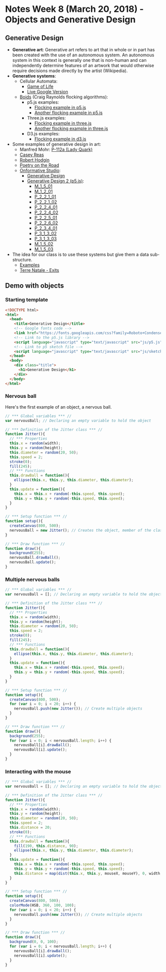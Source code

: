 # Notes Week 8 (March 20, 2018) - Objects and Generative Design

## Generative Design
* **Generative art**: Generative art refers to art that in whole or in part has been created with the use of an autonomous system. An autonomous system in this context is generally one that is non-human and can independently determine features of an artwork that would otherwise require decisions made directly by the artist (Wikipedia).
* **Generative systems**:
  * Cellular Automata:
    * [Game of Life](https://en.wikipedia.org/wiki/Conway%27s_Game_of_Life)
    * [Live Google Version](https://www.google.com/search?q=conway%27s+game+of+life&rlz=1C5CHFA_enUS727US727&oq=conway&aqs=chrome.2.69i57j69i60j0l4.2905j0j1&sourceid=chrome&ie=UTF-8)
  * [Boids](https://en.wikipedia.org/wiki/Boids) (Craig Raynolds flocking algorithms):
    * p5.js examples:
      * [Flocking example in p5.js](https://p5js.org/examples/hello-p5-flocking.html)
      * [Another flocking example in p5.js](https://p5js.org/examples/simulate-flocking.html)
    * Three.js examples:
      * [Flocking example in three.js](https://threejs.org/examples/webgl_gpgpu_birds.html)
      * [Another flocking example in three.js](https://threejs.org/examples/canvas_geometry_birds.html)
    * D3.js examples:
      * [Flocking example in d3.js](https://bl.ocks.org/veltman/995d3a677418100ac43877f3ed1cc728)
* Some examples of generative design in art:
  * Manfred Mohr: [P-112a (Lady Quark)](http://www.bitforms.com/mohr/p-112a-lady-quark)
  * [Casey Reas](http://reas.com/)
  * [Robert Hodgin](http://roberthodgin.com/portfolio/)
  * [Poetry on the Road](http://www.esono.com/boris/projects/poetry12/)
  * [Onformative Studio](http://onformative.com/work):
    * [Generative Design](http://onformative.com/work/book-generative-gestaltung)
    * [Generative Design 2 (p5.js)](http://www.generative-gestaltung.de/2/):
      * [M_1_5_01](http://alpha.editor.p5js.org/generative-design/sketches/M_1_5_01)
      * [M_1_2_01](http://alpha.editor.p5js.org/generative-design/sketches/M_1_2_01)
      * [P_2_2_1_01](http://alpha.editor.p5js.org/generative-design/sketches/P_2_2_1_01)
      * [P_2_2_1_02](http://alpha.editor.p5js.org/generative-design/sketches/P_2_2_1_02)
      * [P_2_2_4_01](http://alpha.editor.p5js.org/generative-design/sketches/P_2_2_4_01)
      * [P_2_2_4_02](http://alpha.editor.p5js.org/generative-design/sketches/P_2_2_4_02)
      * [P_2_2_5_01](http://alpha.editor.p5js.org/generative-design/sketches/P_2_2_5_01)
      * [P_2_2_6_02](http://alpha.editor.p5js.org/generative-design/sketches/P_2_2_6_02)
      * [P_2_3_4_01](http://alpha.editor.p5js.org/generative-design/sketches/P_2_3_4_01)
      * [P_3_1_3_02](http://alpha.editor.p5js.org/generative-design/sketches/P_3_1_3_02)
      * [P_3_1_3_03](http://alpha.editor.p5js.org/generative-design/sketches/P_3_1_3_03)
      * [M_1_5_02](http://alpha.editor.p5js.org/generative-design/sketches/M_1_5_02)
      * [M_1_5_03](http://alpha.editor.p5js.org/generative-design/sketches/M_1_5_03)
* The idea for our class is to use these systems but give them a data sub-structure.
  * [Examples](http://tulpinteractive.com/)
  * [Terre Natale - Exits](http://www.spatialinformationdesignlab.org/projects/terre-natale-exits-part-2)

## Demo with objects
### Starting template
```html
<!DOCTYPE html>
<html>
  <head>
    <title>Generative Design</title>
    <!-- Google fonts code -->
    <link href="https://fonts.googleapis.com/css?family=Roboto+Condensed:300,400,700" rel="stylesheet">
    <!-- Link to the p5.js library -->
    <script language="javascript" type="text/javascript" src="js/p5.js"></script>
    <!-- Link to p5 sketch file -->
    <script language="javascript" type="text/javascript" src="js/sketch.js"></script>
  </head>
  <body>
    <div class="title">
      <h1>Generative Design</h1>
    </div>
  </body>
</html>
```
### Nervous ball
Here's the first example of an object, a nervous ball.
```js
// *** Global variables *** //
var nervousBall; // Declaring an empty variable to hold the object

// *** Definition of the Jitter class *** //
function Jitter(){
  // *** Properties
  this.x = random(width);
  this.y = random(height);
  this.diameter = random(20, 50);
  this.speed = 2;
  stroke(0);
  fill(245);
  // *** Functions
  this.drawBall = function(){
    ellipse(this.x, this.y, this.diameter, this.diameter);
  }
  this.update = function(){
    this.x = this.x + random(-this.speed, this.speed);
    this.y = this.y + random(-this.speed, this.speed);
  }
}

// *** Setup function *** //
function setup(){
  createCanvas(800, 500);
  nervousBall = new Jitter(); // Creates the object, member of the class "Jitter"
}

// *** Draw function *** //
function draw(){
  background(255);
  nervousBall.drawBall();
  nervousBall.update();
}
```

### Multiple nervous balls
```js
// *** Global variables *** //
var nervousBall = []; // Declaring an empty variable to hold the object

// *** Definition of the Jitter class *** //
function Jitter(){
  // *** Properties
  this.x = random(width);
  this.y = random(height);
  this.diameter = random(20, 50);
  this.speed = 2;
  stroke(0);
  fill(245);
  // *** Functions
  this.drawBall = function(){
    ellipse(this.x, this.y, this.diameter, this.diameter);
  }
  this.update = function(){
    this.x = this.x + random(-this.speed, this.speed);
    this.y = this.y + random(-this.speed, this.speed);
  }
}

// *** Setup function *** //
function setup(){
  createCanvas(800, 500);
  for (var i = 0; i < 20; i++) {
    nervousBall.push(new Jitter()); // Create multiple objects
  }
}

// *** Draw function *** //
function draw(){
  background(255);
  for (var i = 0; i < nervousBall.length; i++) {
    nervousBall[i].drawBall();
    nervousBall[i].update();
  }
}
```

### Interacting with the mouse
```js
// *** Global variables *** //
var nervousBall = []; // Declaring an empty variable to hold the object

// *** Definition of the Jitter class *** //
function Jitter(){
  // *** Properties
  this.x = random(width);
  this.y = random(height);
  this.diameter = random(20, 50);
  this.speed = 2;
  this.distance = 20;
  stroke(0);
  // *** Functions
  this.drawBall = function(){
    fill(190, this.distance, 90);
    ellipse(this.x, this.y, this.diameter, this.diameter);
  }
  this.update = function(){
    this.x = this.x + random(-this.speed, this.speed);
    this.y = this.y + random(-this.speed, this.speed);
    this.distance = map(dist(this.x, this.y, mouseX, mouseY), 0, width, 0, 100);
  }
}

// *** Setup function *** //
function setup(){
  createCanvas(800, 500);
  colorMode(HSB, 360, 100, 100);
  for (var i = 0; i < 20; i++) {
    nervousBall.push(new Jitter()); // Create multiple objects
  }
}

// *** Draw function *** //
function draw(){
  background(0, 0, 100);
  for (var i = 0; i < nervousBall.length; i++) {
    nervousBall[i].drawBall();
    nervousBall[i].update();
  }
}
```
